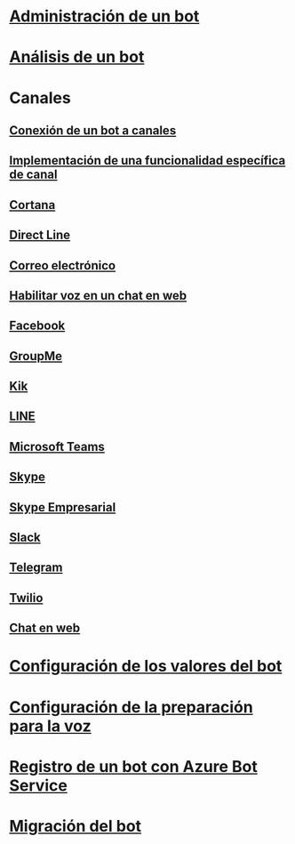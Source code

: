# [Administración de un bot](../bot-service-manage-overview.md)
# [Análisis de un bot](../bot-service-manage-analytics.md)
# Canales
## [Conexión de un bot a canales](../bot-service-manage-channels.md)
## [Implementación de una funcionalidad específica de canal](../v4sdk/bot-builder-channeldata.md)
## [Cortana](../bot-service-channel-connect-cortana.md) 
## [Direct Line](../bot-service-channel-connect-directline.md)
## [Correo electrónico](../bot-service-channel-connect-email.md)
## [Habilitar voz en un chat en web](../bot-service-channel-connect-webchat-speech.md)
## [Facebook](../bot-service-channel-connect-facebook.md) 
## [GroupMe](../bot-service-channel-connect-groupme.md) 
## [Kik](../bot-service-channel-connect-kik.md) 
## [LINE](../bot-service-channel-connect-line.md)
## [Microsoft Teams](https://msdn.microsoft.com/en-us/microsoft-teams/bots)
## [Skype](../bot-service-channel-connect-skype.md)
## [Skype Empresarial](../bot-service-channel-connect-skypeforbusiness.md)
## [Slack](../bot-service-channel-connect-slack.md) 
## [Telegram](../bot-service-channel-connect-telegram.md) 
## [Twilio](../bot-service-channel-connect-twilio.md)
## [Chat en web](../bot-service-channel-connect-webchat.md)
# [Configuración de los valores del bot](../bot-service-manage-settings.md)
# [Configuración de la preparación para la voz](../bot-service-manage-speech-priming.md)
# [Registro de un bot con Azure Bot Service](../bot-service-quickstart-registration.md)
# [Migración del bot](../bot-service-migrate-bot.md)
